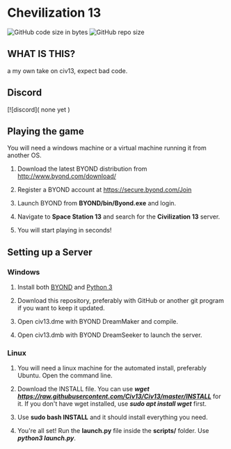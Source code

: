# Chevilization 13

![GitHub code size in bytes](https://img.shields.io/github/languages/code-size/civ13/civ13.svg?style=flat)
![GitHub repo size](https://img.shields.io/github/repo-size/civ13/civ13.svg?style=flat)

## WHAT IS THIS?
a my own take on civ13, expect bad code.


## Discord
[![discord]( none yet )


## Playing the game
You will need a windows machine or a virtual machine running it from another OS.

1. Download the latest BYOND distribution from http://www.byond.com/download/

2. Register a BYOND account at https://secure.byond.com/Join

3. Launch BYOND from **BYOND/bin/Byond.exe** and login.

4. Navigate to **Space Station 13** and search for the **Civilization 13** server.

5. You will start playing in seconds!


## Setting up a Server

### Windows
1. Install both [BYOND](https://www.byond.com/download/) and [Python 3](https://www.python.org/downloads/windows/)

2. Download this repository, preferably with GitHub or another git program if you want to keep it updated.

3. Open civ13.dme with BYOND DreamMaker and compile.

4. Open civ13.dmb with BYOND DreamSeeker to launch the server.


### Linux
1. You will need a linux machine for the automated install, preferably Ubuntu. Open the command line.
 
2. Download the INSTALL file. You can use ***wget https://raw.githubusercontent.com/Civ13/Civ13/master/INSTALL*** for it. If you don't have wget installed, use ***sudo apt install wget*** first.

3. Use **sudo bash INSTALL** and it should install everything you need.

4. You're all set! Run the **launch.py** file inside the **scripts/** folder. Use ***python3 launch.py***.
